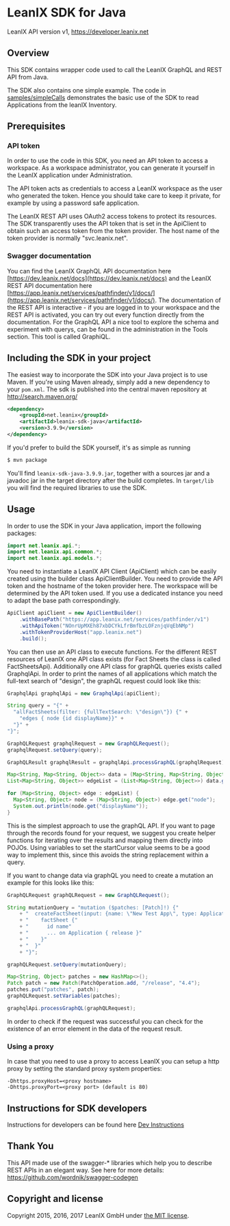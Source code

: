 # LeanIX SDK for Java #

LeanIX API version v1, https://developer.leanix.net

## Overview ##
This SDK contains wrapper code used to call the LeanIX GraphQL and REST API from Java.

The SDK also contains one simple example. The code in [samples/simpleCalls](samples/simpleCalls/src/main/java/net/leanix/pathfinder/samples/simpleCalls/Main.java) demonstrates the basic use of the SDK to read Applications from the leanIX Inventory.

## Prerequisites ##

### API token
In order to use the code in this SDK, you need an API token to access a workspace.
As a workspace administrator, you can generate it yourself in the LeanIX application under Administration.

The API token acts as credentials to access a LeanIX workspace as the user who generated the token.
Hence you should take care to keep it private, for example by using a password safe application.

The LeanIX REST API uses OAuth2 access tokens to protect its resources. The SDK transparently uses the
API token that is set in the ApiClient to obtain such an access token from the token provider.
The host name of the token provider is normally "svc.leanix.net".

### Swagger documentation

You can find the LeanIX GraphQL API documentation here [https://dev.leanix.net/docs](https://dev.leanix.net/docs) and the LeanIX REST API documentation here [https://app.leanix.net/services/pathfinder/v1/docs/](https://app.leanix.net/services/pathfinder/v1/docs/). The documentation of the REST API is interactive - if you are logged in to your workspace and the REST API is activated, you can try out every function directly from the documentation. For the GraphQL API a nice tool to explore the schema and experiment with querys, can be found in the administration in the Tools section. This tool is called GraphiQL.  


## Including the SDK in your project ##

The easiest way to incorporate the SDK into your Java project is to use Maven. If you're using Maven already, simply add a new dependency to your `pom.xml`. The sdk is published into the central maven repository at http://search.maven.org/

```xml
<dependency>
    <groupId>net.leanix</groupId>
    <artifactId>leanix-sdk-java</artifactId>
    <version>3.9.9</version>
</dependency>
```

If you'd prefer to build the SDK yourself, it's as simple as running

```bash
$ mvn package
```

You'll find `leanix-sdk-java-3.9.9.jar`, together with a sources jar and a javadoc jar in the target directory after the build completes.
In `target/lib` you will find the required libraries to use the SDK.

## Usage ##

In order to use the SDK in your Java application, import the following packages:

```java
import net.leanix.api.*;
import net.leanix.api.common.*;
import net.leanix.api.models.*;
```

You need to instantiate a LeanIX API Client (ApiClient) which can be easily created using the builder class ApiClientBuilder.
You need to provide the API token and the hostname of the token provider here. The workspace will be determined by the API token used. If you use a dedicated instance you need to adapt the base path correspondingly.

```java
ApiClient apiClient = new ApiClientBuilder()
    .withBasePath("https://app.leanix.net/services/pathfinder/v1")
    .withApiToken("NOnrUpMXEh87xbDCYkLfrBmfbzLOFznjqVqEbNMp")
    .withTokenProviderHost("app.leanix.net")
    .build();
```

You can then use an API class to execute functions. For the different REST resources of LeanIX one API class exists (for Fact Sheets the class is called FactSheetsApi). Additionally one API class for graphQL queries exists called GraphqlApi. 
In order to print the names of all applications which match the full-text search of "design", the graphQL request could look like this:

```java
GraphqlApi graphqlApi = new GraphqlApi(apiClient);

String query = "{" + 
  "allFactSheets(filter: {fullTextSearch: \"design\"}) {" + 
    "edges { node {id displayName}}" + 
  "}" + 
"}";

GraphQLRequest graphqlRequest = new GraphQLRequest();
graphqlRequest.setQuery(query);

GraphQLResult graphqlResult = graphqlApi.processGraphQL(graphqlRequest);

Map<String, Map<String, Object>> data = (Map<String, Map<String, Object>>) result.getData();
List<Map<String, Object>> edgeList = (List<Map<String, Object>>) data.get("allFactSheets").get("edges");

for (Map<String, Object> edge : edgeList) {
  Map<String, Object> node = (Map<String, Object>) edge.get("node");
  System.out.println(node.get("displayName"));
}
```

This is the simplest approach to use the graphQL API. If you want to page through the records found for your request, we suggest you create helper functions for iterating over the results and mapping them directly into POJOs. 
Using variables to set the startCursor value seems to be a good way to implement this, since this avoids the string replacement within a query.

If you want to change data via graphQL you need to create a mutation an example for this looks like this:

```java
GraphQLRequest graphQLRequest = new GraphQLRequest();

String mutationQuery = "mutation ($patches: [Patch]!) {"
    + "  createFactSheet(input: {name: \"New Test App\", type: Application}, patches: $patches) {"
    + "    factSheet {"
    + "      id name"
    + "      ... on Application { release }"
    + "    }"
    + "  }"
    + "}";

graphQLRequest.setQuery(mutationQuery);

Map<String, Object> patches = new HashMap<>();
Patch patch = new Patch(PatchOperation.add, "/release", "4.4");
patches.put("patches", patch);
graphQLRequest.setVariables(patches);

graphqlApi.processGraphQL(graphQLRequest);
```

In order to check if the request was successful you can check for the existence of an error element in the data of the request result.

### Using a proxy
In case that you need to use a proxy to access LeanIX you can setup a http proxy by setting the standard proxy system properties:

```
-Dhttps.proxyHost=<proxy hostname>
-Dhttps.proxyPort=<proxy port> (default is 80)
```

## Instructions for SDK developers

Instructions for developers can be found here [Dev Instructions](Dev-instructions.md)

## Thank You ##
This API made use of the swagger-* libraries which help you to describe REST APIs in an elegant way. See here for more details: https://github.com/wordnik/swagger-codegen

## Copyright and license ##

Copyright 2015, 2016, 2017 LeanIX GmbH under [the MIT license](LICENSE).

